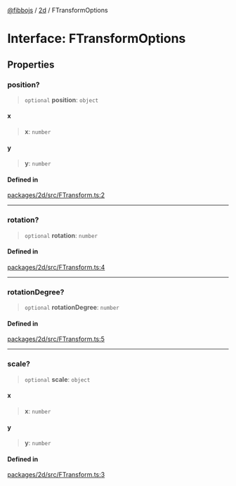 [@fibbojs](/api/index) / [2d](/api/2d) / FTransformOptions

# Interface: FTransformOptions

## Properties

### position?

> `optional` **position**: `object`

#### x

> **x**: `number`

#### y

> **y**: `number`

#### Defined in

[packages/2d/src/FTransform.ts:2](https://github.com/fibbojs/fibbo/blob/52fe7d6d53b5d477c42887a359f3b480f4835068/packages/2d/src/FTransform.ts#L2)

***

### rotation?

> `optional` **rotation**: `number`

#### Defined in

[packages/2d/src/FTransform.ts:4](https://github.com/fibbojs/fibbo/blob/52fe7d6d53b5d477c42887a359f3b480f4835068/packages/2d/src/FTransform.ts#L4)

***

### rotationDegree?

> `optional` **rotationDegree**: `number`

#### Defined in

[packages/2d/src/FTransform.ts:5](https://github.com/fibbojs/fibbo/blob/52fe7d6d53b5d477c42887a359f3b480f4835068/packages/2d/src/FTransform.ts#L5)

***

### scale?

> `optional` **scale**: `object`

#### x

> **x**: `number`

#### y

> **y**: `number`

#### Defined in

[packages/2d/src/FTransform.ts:3](https://github.com/fibbojs/fibbo/blob/52fe7d6d53b5d477c42887a359f3b480f4835068/packages/2d/src/FTransform.ts#L3)
